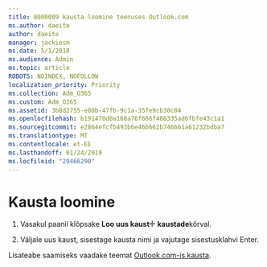 ```yaml
---
title: 8000009 kausta loomine teenuses Outlook.com
ms.author: daeite
author: daeite
manager: jackiesm
ms.date: 5/1/2018
ms.audience: Admin
ms.topic: article
ROBOTS: NOINDEX, NOFOLLOW
localization_priority: Priority
ms.collection: Adm_O365
ms.custom: Adm_O365
ms.assetid: 3b8d2755-e80b-47fb-9c1a-35fe9cb30c04
ms.openlocfilehash: b191470d0a168a76f666f408335ad6fbfe43c1a1
ms.sourcegitcommit: e2864efcfb493b6e46b662b746661a61232bdba7
ms.translationtype: MT
ms.contentlocale: et-EE
ms.lasthandoff: 01/24/2019
ms.locfileid: "29466290"
---
```

# <a name="create-a-folder"></a>Kausta loomine

1. Vasakul paanil klõpsake **Loo uus kaust**![The luua uue kausta nuppu](media/d8e28612-fbdb-4d28-a4d0-14f7834cfd97.png) **kaustade**kõrval. 
    
2. Väljale uus kaust, sisestage kausta nimi ja vajutage sisestusklahvi Enter.
    
Lisateabe saamiseks vaadake teemat [Outlook.com-is kausta](https://go.microsoft.com/fwlink/p/?linkid=873114).
  

